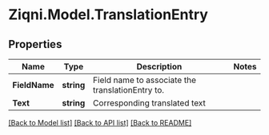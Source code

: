 
# Ziqni.Model.TranslationEntry

## Properties

Name | Type | Description | Notes
------------ | ------------- | ------------- | -------------
**FieldName** | **string** | Field name to associate the translationEntry to. | 
**Text** | **string** | Corresponding translated text | 

[[Back to Model list]](../README.md#documentation-for-models)
[[Back to API list]](../README.md#documentation-for-api-endpoints)
[[Back to README]](../README.md)

